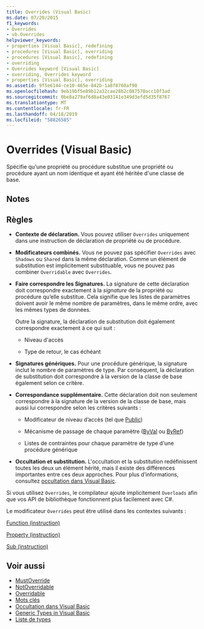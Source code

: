 ```yaml
---
title: Overrides (Visual Basic)
ms.date: 07/20/2015
f1_keywords:
- Overrides
- vb.Overrides
helpviewer_keywords:
- properties [Visual Basic], redefining
- procedures [Visual Basic], overriding
- procedures [Visual Basic], redefining
- overriding
- Overrides keyword [Visual Basic]
- overriding, Overrides keyword
- properties [Visual Basic], overriding
ms.assetid: 9f5e6144-ce10-465e-842b-1a8f8760af90
ms.openlocfilehash: 9eb19bf5e89b12a32cae28b2c087570acc10f3ad
ms.sourcegitcommit: 0be8a279af6d8a43e03141e349d3efd5d35f8767
ms.translationtype: MT
ms.contentlocale: fr-FR
ms.lasthandoff: 04/18/2019
ms.locfileid: "58826585"
---
```

# <a name="overrides-visual-basic"></a>Overrides (Visual Basic)
Spécifie qu'une propriété ou procédure substitue une propriété ou procédure ayant un nom identique et ayant été héritée d'une classe de base.  
  
## <a name="remarks"></a>Notes  
  
## <a name="rules"></a>Règles  
  
-   **Contexte de déclaration.** Vous pouvez utiliser `Overrides` uniquement dans une instruction de déclaration de propriété ou de procédure.  
  
-   **Modificateurs combinés.** Vous ne pouvez pas spécifier `Overrides` avec `Shadows` ou `Shared` dans la même déclaration. Comme un élément de substitution est implicitement substituable, vous ne pouvez pas combiner `Overridable` avec `Overrides`.  
  
-   **Faire correspondre les Signatures.** La signature de cette déclaration doit correspondre exactement à la *signature* de la propriété ou procédure qu’elle substitue. Cela signifie que les listes de paramètres doivent avoir le même nombre de paramètres, dans le même ordre, avec les mêmes types de données.  
  
     Outre la signature, la déclaration de substitution doit également correspondre exactement à ce qui suit :  
  
    -   Niveau d'accès  
  
    -   Type de retour, le cas échéant  
  
-   **Signatures génériques.** Pour une procédure générique, la signature inclut le nombre de paramètres de type. Par conséquent, la déclaration de substitution doit correspondre à la version de la classe de base également selon ce critère.  
  
-   **Correspondance supplémentaire.** Cette déclaration doit non seulement correspondre à la signature de la version de la classe de base, mais aussi lui correspondre selon les critères suivants :  
  
    -   Modificateur de niveau d’accès (tel que [Public](../../../visual-basic/language-reference/modifiers/public.md))  
  
    -   Mécanisme de passage de chaque paramètre ([ByVal](../../../visual-basic/language-reference/modifiers/byval.md) ou [ByRef](../../../visual-basic/language-reference/modifiers/byref.md))  
  
    -   Listes de contraintes pour chaque paramètre de type d'une procédure générique  
  
-   **Occultation et substitution.** L'occultation et la substitution redéfinissent toutes les deux un élément hérité, mais il existe des différences importantes entre ces deux approches. Pour plus d’informations, consultez [occultation dans Visual Basic](../../../visual-basic/programming-guide/language-features/declared-elements/shadowing.md).  
  
 Si vous utilisez `Overrides`, le compilateur ajoute implicitement `Overloads` afin que vos API de bibliothèque fonctionnent plus facilement avec C#.  
  
 Le modificateur `Overrides` peut être utilisé dans les contextes suivants :  
  
 [Function (instruction)](../../../visual-basic/language-reference/statements/function-statement.md)  
  
 [Property (instruction)](../../../visual-basic/language-reference/statements/property-statement.md)  
  
 [Sub (instruction)](../../../visual-basic/language-reference/statements/sub-statement.md)  
  
## <a name="see-also"></a>Voir aussi

- [MustOverride](../../../visual-basic/language-reference/modifiers/mustoverride.md)
- [NotOverridable](../../../visual-basic/language-reference/modifiers/notoverridable.md)
- [Overridable](../../../visual-basic/language-reference/modifiers/overridable.md)
- [Mots clés](../../../visual-basic/language-reference/keywords/index.md)
- [Occultation dans Visual Basic](../../../visual-basic/programming-guide/language-features/declared-elements/shadowing.md)
- [Generic Types in Visual Basic](../../../visual-basic/programming-guide/language-features/data-types/generic-types.md)
- [Liste de types](../../../visual-basic/language-reference/statements/type-list.md)
